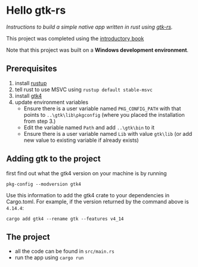 # Hello gtk-rs

*Instructions to build a simple native app written in rust using [gtk-rs](https://gtk-rs.org/).*

This project was completed using the [introductory book](https://gtk-rs.org/gtk4-rs/stable/latest/book/)

Note that this project was built on a **Windows development environment**.

## Prerequisites

1. install [rustup](https://rustup.rs/)
2. tell rust to use MSVC using `rustup default stable-msvc`
3. install [gtk4](https://github.com/wingtk/gvsbuild#development-environment)
4. update environment variables
    * Ensure there is a user variable named `PKG_CONFIG_PATH` with that points to `..\gtk\lib\pkgconfig` (where you placed the installation from step 3.)
    * Edit the variable named `Path` and add `..\gtk\bin` to it
    * Ensure there is a user variable named `Lib` with value `gtk\lib` (or add new value to existing variable if already exists)

## Adding gtk to the project

first find out what the gtk4 version on your machine is by running
```
pkg-config --modversion gtk4
```
Use this information to add the gtk4 crate to your dependencies in Cargo.toml. For example, if the version returned by the command above is `4.14.4`:
```
cargo add gtk4 --rename gtk --features v4_14
```

## The project

* all the code can be found in `src/main.rs`
* run the app using `cargo run`
